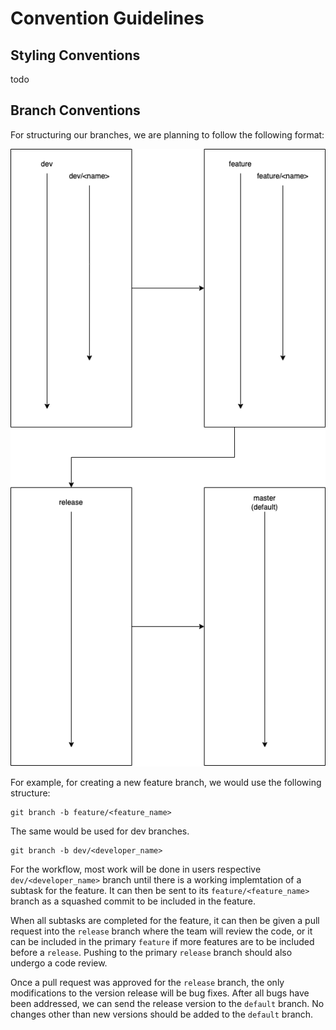 # Convention Guidelines

## Styling Conventions

todo

## Branch Conventions

For structuring our branches, we are planning to follow the following format:  

![](imgs/branches.drawio.png)  

For example, for creating a new feature branch, we would use the following structure:  

```
git branch -b feature/<feature_name>
```

The same would be used for dev branches.  

```
git branch -b dev/<developer_name>
```

For the workflow, most work will be done in users respective `dev/<developer_name>` branch until there is a working 
implemtation of a subtask for the feature. It can then be sent to its `feature/<feature_name>` branch as a squashed 
commit to be included in the feature.  

When all subtasks are completed for the feature, it can then be given a pull request into the `release` branch 
where the team will review the code, or it can be included in the primary `feature` if more features are to be included 
before a `release`. Pushing to the primary `release` branch should also undergo a code review.  

Once a pull request was approved for the `release` branch, the only modifications to the version release will be bug fixes. 
After all bugs have been addressed, we can send the release version to the `default` branch. No changes other than 
new versions should be added to the `default` branch.
